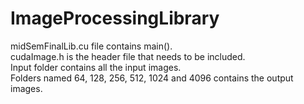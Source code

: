 # ImageProcessingLibrary
midSemFinalLib.cu file contains main().
<br>cudaImage.h is the header file that needs to be included.
<br>Input folder contains all the input images.
<br>Folders named 64, 128, 256, 512, 1024 and 4096 contains the output images.
